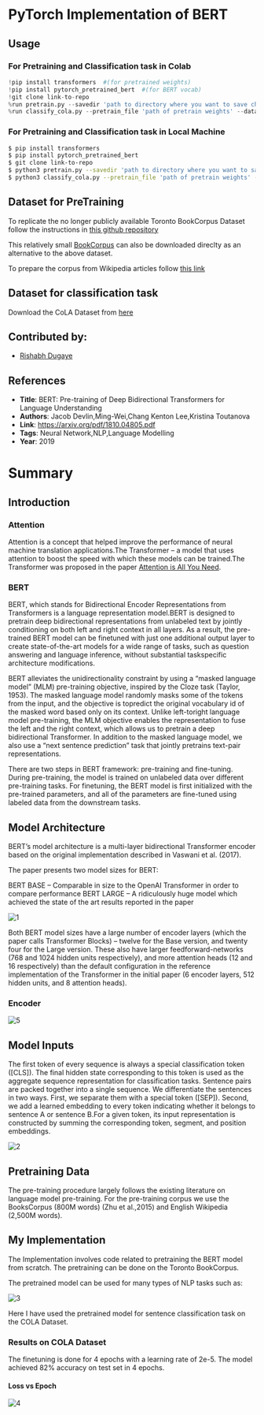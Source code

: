 # PyTorch Implementation of BERT

## Usage

### For Pretraining and Classification task in Colab

```python
!pip install transformers  #(for pretrained weights)
!pip install pytorch_pretrained_bert  #(for BERT vocab)
!git clone link-to-repo
%run pretrain.py --savedir 'path to directory where you want to save checkpoint' --corpus 'path to train corpus'
%run classify_cola.py --pretrain_file 'path of pretrain weights' --dataset 'path to COLA dataset in csv format'
```

### For Pretraining and Classification task in Local Machine

```bash
$ pip install transformers 
$ pip install pytorch_pretrained_bert 
$ git clone link-to-repo
$ python3 pretrain.py --savedir 'path to directory where you want to save checkpoint' --corpus 'path to train corpus'
$ python3 classify_cola.py --pretrain_file 'path of pretrain weights' --dataset 'path to COLA dataset in csv format'
```
## Dataset for PreTraining

To replicate the no longer publicly available Toronto BookCorpus Dataset follow the instructions in [this github repository](https://github.com/sgraaf/Replicate-Toronto-BookCorpus)

This relatively small [BookCorpus](https://web.eecs.umich.edu/~lahiri/gutenberg_dataset.html) can also be downloaded direclty as an alternative to the above dataset.

To prepare the corpus from Wikipedia articles follow [this link](https://www.kdnuggets.com/2017/11/building-wikipedia-text-corpus-nlp.html)

## Dataset for classification task

Download the CoLA Dataset from [here](https://nyu-mll.github.io/CoLA/)

## Contributed by:
* [Rishabh Dugaye](https://github.com/rishabhd786)

## References

* **Title**: BERT: Pre-training of Deep Bidirectional Transformers for Language Understanding
* **Authors**: Jacob Devlin,Ming-Wei,Chang Kenton Lee,Kristina Toutanova
* **Link**: https://arxiv.org/pdf/1810.04805.pdf
* **Tags**: Neural Network,NLP,Language Modelling
* **Year**: 2019

# Summary

## Introduction

### Attention

Attention is a concept that helped improve the performance of neural machine translation applications.The Transformer – a model that uses attention to boost the speed with which these models can be trained.The Transformer was proposed in the paper [Attention is All You Need](https://arxiv.org/abs/1706.03762).

### BERT

BERT, which stands for Bidirectional Encoder Representations from Transformers is a language representation model.BERT is designed to pretrain deep bidirectional representations from unlabeled text by jointly conditioning on both left and right context in all layers. As a result, the pre-trained BERT model can be finetuned with just one additional output layer
to create state-of-the-art models for a wide range of tasks, such as question answering and language inference, without substantial taskspecific architecture modifications.

BERT alleviates the unidirectionality constraint by using a “masked language model” (MLM) pre-training objective, inspired by the Cloze task (Taylor, 1953). The masked language model randomly masks some of the tokens from the input, and the objective is topredict the original vocabulary id of the masked word based only on its context. Unlike left-toright language model pre-training, the MLM objective enables the representation to fuse the left and the right context, which allows us to pretrain a deep bidirectional Transformer. In addition to the masked language model, we also use a “next sentence prediction” task that jointly pretrains text-pair representations.

There are two steps in BERT framework: pre-training and fine-tuning. During pre-training, the model is trained on unlabeled
data over different pre-training tasks. For finetuning, the BERT model is first initialized with the pre-trained parameters, and all of the parameters are fine-tuned using labeled data from the downstream tasks.

## Model Architecture

BERT’s model architecture is a multi-layer bidirectional Transformer encoder based on the original implementation described in Vaswani et al. (2017).

The paper presents two model sizes for BERT:

BERT BASE – Comparable in size to the OpenAI Transformer in order to compare performance
BERT LARGE – A ridiculously huge model which achieved the state of the art results reported in the paper

 ![1](./assets/img1.png)
 
Both BERT model sizes have a large number of encoder layers (which the paper calls Transformer Blocks) – twelve for the Base version, and twenty four for the Large version. These also have larger feedforward-networks (768 and 1024 hidden units respectively), and more attention heads (12 and 16 respectively) than the default configuration in the reference implementation of the Transformer in the initial paper (6 encoder layers, 512 hidden units, and 8 attention heads).

### Encoder

![5](./assets/img5.png)


## Model Inputs

The first token of every sequence is always a special classification token ([CLS]). The final hidden state corresponding to this token is used as the aggregate sequence representation for classification tasks. Sentence pairs are packed together into a single sequence. We differentiate the sentences in two ways. First, we separate them with a special token ([SEP]). Second, we add a learned embedding to every token indicating whether it belongs to sentence A or sentence B.For a given token, its input representation is constructed by summing the corresponding token, segment, and position embeddings.

 ![2](./assets/img2.png)
 
 ## Pretraining Data
 
 The pre-training procedure largely follows the existing literature on language model pre-training. For the pre-training corpus we use the BooksCorpus (800M words) (Zhu et al.,2015) and English Wikipedia (2,500M words).
 
 ## My Implementation
 
The Implementation involves code related to pretraining the BERT model from scratch. The pretraining can be done on the Toronto BookCorpus.

The pretrained model can be used for many types of NLP tasks such as:

 ![3](./assets/img3.png)
 
 Here I have used the pretrained model for sentence classification task on the COLA Dataset.
 
 ### Results on COLA Dataset
 
 The finetuning is done for 4 epochs with a learning rate of 2e-5. The model achieved 82% accuracy on test set in 4 epochs.
 
 #### Loss vs Epoch 
 
 ![4](./assets/img4.png)
 
 




